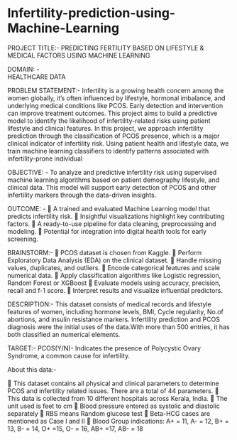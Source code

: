 # Infertility-prediction-using-Machine-Learning

PROJECT TITLE:-
PREDICTING FERTILITY BASED ON LIFESTYLE & MEDICAL FACTORS USING MACHINE LEARNING

DOMAIN: - 	
HEALTHCARE DATA

PROBLEM STATEMENT:-
Infertility is a growing health concern among the women globally, it’s often influenced by lifestyle, hormonal imbalance, and underlying medical conditions like PCOS.
Early detection and intervention can improve treatment outcomes.
This project aims to build a predictive model to identify the likelihood of infertility-related risks using patient lifestyle and clinical features.
In this project, we approach infertility prediction through the classification of PCOS presence, which is a major clinical indicator of infertility risk. Using patient health and lifestyle data, we train machine learning classifiers to identify patterns associated with infertility-prone individual

OBJECTIVE: -
To analyze and predictive infertility risk using supervised machine learning algorithms based on patient demography lifestyle, and clinical data.
This model will support early detection of PCOS and other infertility markers through the data-driven insights.

OUTCOME: -
	A trained and evaluated Machine Learning model that predicts infertility risk.
	Insightful visualizations highlight key contributing factors.
	A ready-to-use pipeline for data cleaning, preprocessing and modeling.
	Potential for integration into digital health tools for early screening.

BRAINSTORM:-
	PCOS dataset is chosen from Kaggle.
	Perform Exploratory Data Analysis (EDA) on the clinical dataset.
	Handle missing values, duplicates, and outliers.
	Encode categorical features and scale numerical data.
	Apply classification algorithms like Logistic regression, Random Forest or XGBoost
	Evaluate models using accuracy, precision, recall and f-1 score.
	Interpret results and visualize influential predictors.


DESCRIPTION:-
This dataset consists of medical records and lifestyle features of women, including hormone levels, BMI, Cycle regularity, No.of abortions, and insulin resistance markers. Infertility prediction and PCOS diagnosis were the initial uses of the data.With more than 500 entries, it has both classified an numerical elements.


TARGET:-
PCOS(Y/N)- Indicates the presence of Polycystic Ovary Syndrome, a common cause for infertility.

About this data:-

	This dataset contains all physical and clinical parameters to determine PCOS and infertility related issues. There are a total of 44 parameters.
	This data is collected from 10 different hospitals across Kerala, India.
	The unit used is feet to cm
	Blood pressure entered as systolic and diastolic separately
	RBS means Random glucose test
	Beta-HCG cases are mentioned as Case I and II
	Blood Group indications: A+ = 11, A- = 12, B+ = 13, B- = 14, O+ =15, O- = 16, AB+ =17, AB- = 18

